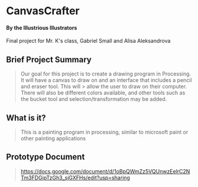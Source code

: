 # CanvasCrafter
#### By the Illustrious Illustrators

Final project for Mr. K's class, Gabriel Small and Alisa Aleksandrova

## Brief Project Summary

> Our goal for this project is to create a drawing program in Processing. It will have a canvas to draw on and an interface that includes a pencil and eraser tool. This will > allow the user to draw on their computer. There will also be different colors available, and other tools such as the bucket tool and selection/transformation may be added.


## What is it?

> This is a painting program in processing, similar to microsoft paint or other painting applications

## Prototype Document
 
> https://docs.google.com/document/d/1oBpQWmZz5VQUnwzEelrC2NTm3FDGipTzGh3_sjGXFHs/edit?usp=sharing
